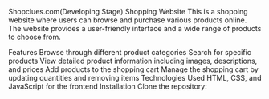 Shopclues.com(Developing Stage)
Shopping Website
This is a shopping website where users can browse and purchase various products online. The website provides a user-friendly interface and a wide range of products to choose from.

Features
Browse through different product categories
Search for specific products
View detailed product information including images, descriptions, and prices
Add products to the shopping cart
Manage the shopping cart by updating quantities and removing items
Technologies Used
HTML, CSS, and JavaScript for the frontend
Installation
Clone the repository:
